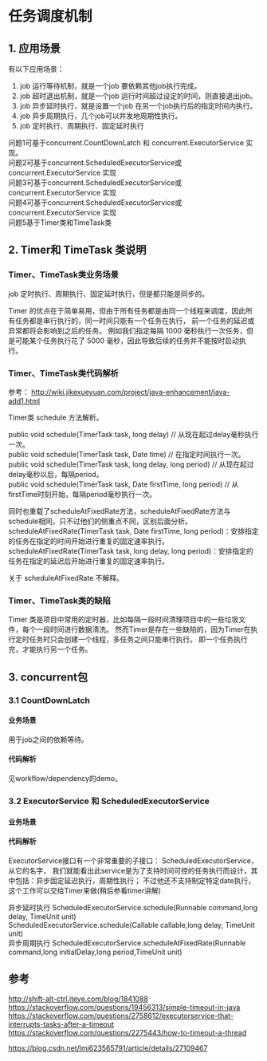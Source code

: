 # 任务调度机制

## 1. 应用场景
有以下应用场景：
1. job 运行等待机制，就是一个job 要依赖其他job执行完成。
2. job 超时退出机制，就是一个job 运行时间超过设定的时间，则直接退出job。
3. job 异步延时执行，就是设置一个job 在另一个job执行后的指定时间内执行。
4. job 异步周期执行，几个job可以并发地周期性执行。
5. job 定时执行、周期执行、固定延时执行

问题1可基于concurrent.CountDownLatch 和 concurrent.ExecutorService 实现。<br>
问题2可基于concurrent.ScheduledExecutorService或concurrent.ExecutorService 实现<br>
问题3可基于concurrent.ScheduledExecutorService或concurrent.ExecutorService 实现<br>
问题4可基于concurrent.ScheduledExecutorService或concurrent.ExecutorService 实现<br>
问题5基于Timer类和TimeTask类<br>


## 2. Timer和 TimeTask 类说明   
### Timer、TimeTask类业务场景
job 定时执行、周期执行、固定延时执行，但是都只能是同步的。<br> 

Timer 的优点在于简单易用，但由于所有任务都是由同一个线程来调度，因此所有任务都是串行执行的，同一时间只能有一个任务在执行，
前一个任务的延迟或异常都将会影响到之后的任务。
例如我们指定每隔 1000 毫秒执行一次任务，但是可能某个任务执行花了 5000 毫秒，因此导致后续的任务并不能按时启动执行。

### Timer、TimeTask类代码解析
参考：
http://wiki.jikexueyuan.com/project/java-enhancement/java-add1.html


Timer类 schedule 方法解析。

public void schedule(TimerTask task, long delay)                       // 从现在起过delay毫秒执行一次。<br> 
public void schedule(TimerTask task, Date time)                        // 在指定时间执行一次。<br> 
public void schedule(TimerTask task, long delay, long period)          // 从现在起过delay毫秒以后，每隔period。<br> 
public void schedule(TimerTask task, Date firstTime, long period)      // 从firstTime时刻开始，每隔period毫秒执行一次。<br>  

同时也重载了scheduleAtFixedRate方法，scheduleAtFixedRate方法与schedule相同，只不过他们的侧重点不同，区别后面分析。<br> 
scheduleAtFixedRate(TimerTask task, Date firstTime, long period)：安排指定的任务在指定的时间开始进行重复的固定速率执行。<br> 
scheduleAtFixedRate(TimerTask task, long delay, long period)：安排指定的任务在指定的延迟后开始进行重复的固定速率执行。<br> 

关于 scheduleAtFixedRate 不解释。

### Timer、TimeTask类的缺陷
Timer 类是项目中常用的定时器，比如每隔一段时间清理项目中的一些垃圾文件，每个一段时间进行数据清洗。
然而Timer是存在一些缺陷的，因为Timer在执行定时任务时只会创建一个线程，多任务之间只能串行执行。
即一个任务执行完，才能执行另一个任务。

   

## 3. concurrent包

### 3.1 CountDownLatch
#### 业务场景
用于job之间的依赖等待。
#### 代码解析
见workflow/dependency的demo。

### 3.2 ExecutorService 和 ScheduledExecutorService
#### 业务场景
#### 代码解析
ExecutorService接口有一个非常重要的子接口： ScheduledExecutorService，从它的名字，
我们就能看出此service是为了支持时间可控的任务执行而设计，其中包括：异步固定延迟执行，周期性执行；
不过他还不支持制定特定date执行，这个工作可以交给Timer来做(稍后参看timer讲解)

异步延时执行
ScheduledExecutorService.schedule(Runnable command,long delay, TimeUnit unit)<br>
ScheduledExecutorService.schedule(Callable<V> callable,long delay, TimeUnit unit)<br>
异步周期执行
ScheduledExecutorService.scheduleAtFixedRate(Runnable command,long initialDelay,long period,TimeUnit unit)<br>






## 参考
http://shift-alt-ctrl.iteye.com/blog/1841088
https://stackoverflow.com/questions/19456313/simple-timeout-in-java
https://stackoverflow.com/questions/2758612/executorservice-that-interrupts-tasks-after-a-timeout
https://stackoverflow.com/questions/2275443/how-to-timeout-a-thread

https://blog.csdn.net/lmj623565791/article/details/27109467